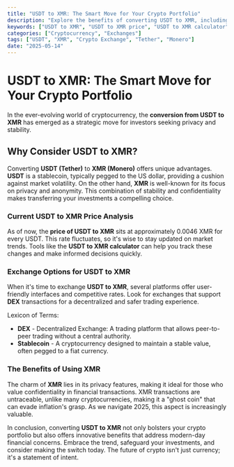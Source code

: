 ```yaml
---
title: "USDT to XMR: The Smart Move for Your Crypto Portfolio"
description: "Explore the benefits of converting USDT to XMR, including price trends, calculators, and exchange options."
keywords: ["USDT to XMR", "USDT to XMR price", "USDT to XMR calculator", "USDT to XMR exchange", "USDT to XMR Dex"]
categories: ["Cryptocurrency", "Exchanges"]
tags: ["USDT", "XMR", "Crypto Exchange", "Tether", "Monero"]
date: "2025-05-14"
---
```


# USDT to XMR: The Smart Move for Your Crypto Portfolio

In the ever-evolving world of cryptocurrency, the **conversion from USDT to XMR** has emerged as a strategic move for investors seeking privacy and stability. 

## Why Consider USDT to XMR?

Converting **USDT (Tether)** to **XMR (Monero)** offers unique advantages. **USDT** is a stablecoin, typically pegged to the US dollar, providing a cushion against market volatility. On the other hand, **XMR** is well-known for its focus on privacy and anonymity. This combination of stability and confidentiality makes transferring your investments a compelling choice.

### Current USDT to XMR Price Analysis

As of now, the **price of USDT to XMR** sits at approximately 0.0046 XMR for every USDT. This rate fluctuates, so it's wise to stay updated on market trends. Tools like the **USDT to XMR calculator** can help you track these changes and make informed decisions quickly.

### Exchange Options for USDT to XMR

When it's time to exchange **USDT to XMR**, several platforms offer user-friendly interfaces and competitive rates. Look for exchanges that support **DEX** transactions for a decentralized and safer trading experience.

Lexicon of Terms:
- **DEX** - Decentralized Exchange: A trading platform that allows peer-to-peer trading without a central authority.
- **Stablecoin** - A cryptocurrency designed to maintain a stable value, often pegged to a fiat currency.

### The Benefits of Using XMR

The charm of **XMR** lies in its privacy features, making it ideal for those who value confidentiality in financial transactions. XMR transactions are untraceable, unlike many cryptocurrencies, making it a "ghost coin" that can evade inflation's grasp. As we navigate 2025, this aspect is increasingly valuable.

In conclusion, converting **USDT to XMR** not only bolsters your crypto portfolio but also offers innovative benefits that address modern-day financial concerns. Embrace the trend, safeguard your investments, and consider making the switch today. The future of crypto isn't just currency; it's a statement of intent.